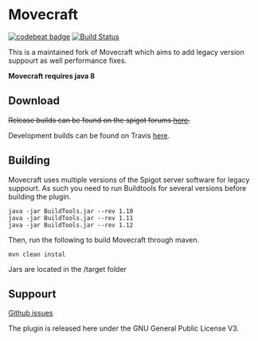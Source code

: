 Movecraft
======
[![codebeat badge](https://codebeat.co/badges/77751ae4-80f7-460a-a225-0e3ae8cbbab1)](https://codebeat.co/projects/github-com-apdevteam-movecraft-master)
[![Build Status](https://travis-ci.org/APDevTeam/Movecraft.svg?branch=master)](https://travis-ci.org/APDevTeam/Movecraft)

This is a maintained fork of Movecraft which aims to add legacy version suppourt as well performance fixes.

**Movecraft requires java 8**

## Download
~~Release builds can be found on the spigot forums [here](https://www.spigotmc.org/resources/movecraft.31321/).~~

Development builds can be found on Travis [here](https://travis-ci.org/APDevTeam/Movecraft).

## Building
Movecraft uses multiple versions of the Spigot server software for legacy suppourt. As such you need to run Buildtools for several versions before building the plugin.

```
java -jar BuildTools.jar --rev 1.10
java -jar BuildTools.jar --rev 1.11
java -jar BuildTools.jar --rev 1.12 
```
Then, run the following to build Movecraft through maven.
```
mvn clean instal
```
Jars are located in the /target folder

## Suppourt
[Github issues](https://github.com/apdevteam/movecraft/issues)

The plugin is released here under the GNU General Public License V3. 
